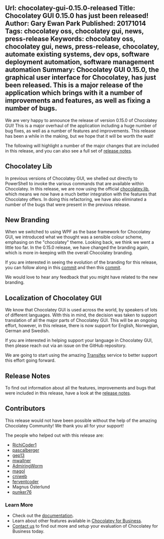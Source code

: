 Url: chocolatey-gui-0.15.0-released
Title: Chocolatey GUI 0.15.0 has just been released!
Author: Gary Ewan Park
Published: 20171014
Tags: chocolatey oss, chocolatey gui, news, press-release
Keywords: chocolatey oss, chocolatey gui, news, press-release, chocolatey, automate existing systems, dev ops, software deployment automation, software management automation
Summary: Chocolatey GUI 0.15.0, the graphical user interface for Chocolatey, has just been released.  This is a major release of the application which brings with it a number of improvements and features, as well as fixing a number of bugs.
---

We are very happy to announce the release of version 0.15.0 of Chocolatey GUI!  This is a major overhaul of the application including a huge number of bug fixes, as well as a number of features and improvements.  This release has been a while in the making, but we hope that it will be worth the wait!

The following will highlight a number of the major changes that are included in this release, and you can also see a full set of [release notes](https://github.com/chocolatey/ChocolateyGUI/releases/tag/0.15.0).

## Chocolatey Lib

In previous versions of Chocolatey GUI, we shelled out directly to PowerShell to invoke the various commands that are available within Chocolatey.  In this release, we are now using the official [chocolatey.lib](https://www.nuget.org/packages/chocolatey.lib), which means we now have a much better integration with the features that Chocolatey offers.  In doing this refactoring, we have also eliminated a number of the bugs that were present in the previous release.

## New Branding

When we switched to using WPF as the base framework for Chocolatey GUI, we introduced what we thought was a sensible colour scheme, emphasing on the "chocolatey" theme.  Looking back, we think we went a little too far.  In the 0.15.0 release, we have changed the branding again, which is more in-keeping with the overall Chocolatey branding.

If you are interested in seeing the evolution of the branding for this release, you can follow along in this [commit](https://github.com/chocolatey/ChocolateyGUI/commit/ed894cc4e16abe5d33de1275efae49803d8d1919) and then this [commit](https://github.com/chocolatey/ChocolateyGUI/commit/c7a92e35a4b7e43cc611d7f8fd854ba8bb3171e2#diff-bcb0247f0d40fae191239e76914070a0).

We would love to hear any feedback that you might have related to the new branding.

## Localization of Chocolatey GUI

We know that Chocolatey GUI is used across the world, by speakers of lots of different languages.  With this in mind, the decision was taken to support translation of all the major parts of Chocolatey GUI.  This will be an ongoing effort, however, in this release, there is now support for English, Norwegian, German and Swedish.

If you are interested in helping support your language in Chocolatey GUI, then please reach out via an issue on the GitHub repository.

We are going to start using the amazing [Transifex](https://www.transifex.com/) service to better support this effort going forward.

## Release Notes

To find out information about all the features, improvements and bugs that were included in this release, have a look at the [release notes](https://github.com/chocolatey/ChocolateyGUI/releases/tag/0.15.0).

## Contributors

This release would not have been possible without the help of the amazing Chocolatey Community!  We thank you all for your support!

The people who helped out with this release are:

- [RichiCoder1](https://github.com/RichiCoder1)
- [pascalberger](https://github.com/pascalberger)
- [gep13](https://github.com/gep13)
- [mwallner](https://github.com/mwallner)
- [AdmiringWorm](https://github.com/AdmiringWorm)
- [magol](https://github.com/magol)
- [cniweb](https://github.com/cniweb)
- [ferventcoder](https://github.com/ferventcoder)
- Magnus Österlund
- [punker76](https://github.com/punker76)

### Learn More

* Check out the [documentation](https://chocolatey.github.io/ChocolateyGUI/about).
* Learn about other features available in [Chocolatey for Business](https://chocolatey.org/compare).
* [Contact us](https://chocolatey.org/contact) to find out more and setup your evaluation of Chocolatey for Business today.